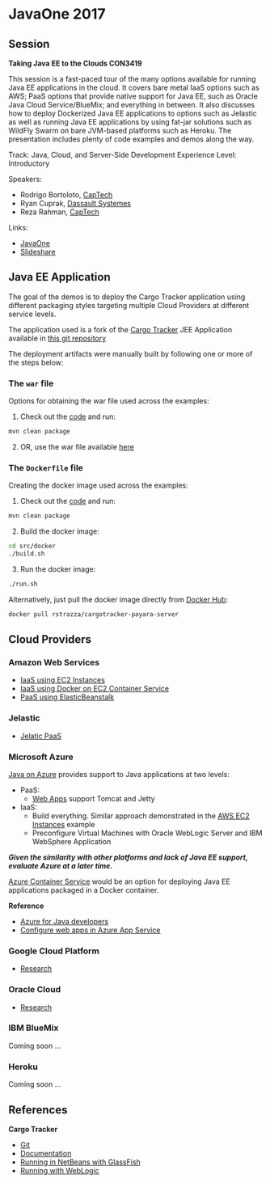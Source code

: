 

# JavaOne 2017

## Session

**Taking Java EE to the Clouds CON3419**

This session is a fast-paced tour of the many options available for running Java EE applications in
the cloud. It covers bare metal IaaS options such as AWS; PaaS options that provide native support
for Java EE, such as Oracle Java Cloud Service/BlueMix; and everything in between. It also discusses
how to deploy Dockerized Java EE applications to options such as Jelastic as well as running Java EE
applications by using fat-jar solutions such as WildFly Swarm on bare JVM-based platforms such as Heroku.
The presentation includes plenty of code examples and demos along the way.

Track:  Java, Cloud, and Server-Side Development
Experience Level:  Introductory

Speakers:

* Rodrigo Bortoloto, [CapTech](www.captechconsulting.com)
* Ryan Cuprak, [Dassault Systemes](https://www.3ds.com/)
* Reza Rahman, [CapTech](www.captechconsulting.com)

Links:
* [JavaOne](https://events.rainfocus.com/catalog/oracle/oow17/catalogjavaone17?search=Con3419)
* [Slideshare](https://www.slideshare.net/reza_rahman/taking-java-ee-to-the-clouds)

## Java EE Application

The goal of the demos is to deploy the Cargo Tracker application using different packaging styles targeting multiple Cloud Providers at different service levels.

The application used is a fork of the [Cargo Tracker](http://cargotracker.java.net) JEE Application available in [this git repository](https://github.com/rstrazza/cargotracker)

The deployment artifacts were manually built by following one or more of the steps below:

### The ``war`` file

Options for obtaining the war file used across the examples:

1. Check out the [code](https://github.com/rstrazza/cargotracker) and run:
```bash
mvn clean package
```

2. OR, use the war file available [here](https://github.com/rstrazza/cargotracker-war)

### The ``Dockerfile`` file

Creating the docker image used across the examples:

1. Check out the [code](https://github.com/rstrazza/cargotracker) and run:
```bash
mvn clean package
```
2. Build the docker image:
```bash
cd src/docker
./build.sh
```
3. Run the docker image:
```bash
./run.sh
```

Alternatively, just pull the docker image directly from [Docker Hub](https://hub.docker.com/r/rstrazza/cargotracker-payara-server/):
```bash
docker pull rstrazza/cargotracker-payara-server
```

## Cloud Providers

### Amazon Web Services

* [IaaS using EC2 Instances](aws/ec2/README.md)
* [IaaS using Docker on EC2 Container Service](aws/ecs/README.md)
* [PaaS using ElasticBeanstalk](aws/elasticbeanstalk/README.md)

### Jelastic

* [Jelatic PaaS](jelastic/README.md)

### Microsoft Azure

[Java on Azure](https://azure.microsoft.com/en-us/develop/java/) provides support to Java applications at two levels:

* PaaS:
  * [Web Apps](https://azure.microsoft.com/en-us/services/app-service/web/) support Tomcat and Jetty
* IaaS:
  * Build everything. Similar approach demonstrated in the [AWS EC2 Instances](aws/ec2/README.md) example
  * Preconfigure Virtual Machines with Oracle WebLogic Server and IBM WebSphere Application

***Given the similarity with other platforms and lack of Java EE support, evaluate Azure at a later time.***

[Azure Container Service](https://azuremarketplace.microsoft.com/en-us/marketplace/apps/microsoft.acs) would be an option for deploying Java EE applications packaged in a Docker container.

**Reference**

* [Azure for Java developers](https://docs.microsoft.com/en-us/java/azure/)
* [Configure web apps in Azure App Service](https://docs.microsoft.com/en-us/azure/app-service-web/web-sites-java-custom-upload)

### Google Cloud Platform

* [Research](gcp/README.md)

### Oracle Cloud

* [Research](oracle/README.md)

### IBM BlueMix

Coming soon ...

### Heroku

Coming soon ...

## References

**Cargo Tracker**
* [Git](https://j3e.github.io/cargo-tracker/)
* [Documentation](https://sknitelius.gitbooks.io/cargo-tracker/content/overview/overview.html)
* [Running in NetBeans with GlassFish](http://git.delabassee.com/ct/NetBeansHowTo.html)
* [Running with WebLogic](http://git.delabassee.com/ct/WlsHowTo.html)

